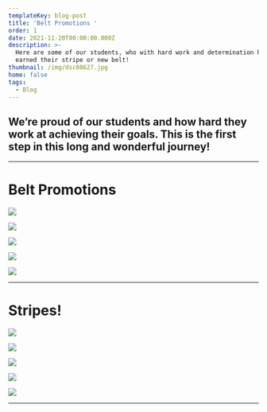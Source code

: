 ```yaml
---
templateKey: blog-post
title: 'Belt Promotions '
order: 1
date: 2021-11-20T00:00:00.000Z
description: >-
  Here are some of our students, who with hard work and determination have
  earned their stripe or new belt!
thumbnail: /img/dsc08627.jpg
home: false
tags:
  - Blog
---
```

## **We’re proud of our students and how hard they work at achieving their goals. This is the first step in this long and wonderful journey!**

- - -

# **Belt Promotions**

![](/img/dsc08502.jpg)

![](/img/dsc08512.jpg)

![](/img/dsc08590.jpg)

![](/img/dsc08496.jpg)

![](/img/dsc03456.jpg)

- - -

# Stripes!

![](/img/dsc08456.jpg)

![](/img/dsc08448.jpg)

![](/img/dsc08464.jpg)

![](/img/img_1932.jpg)

![](/img/img_1936.jpg)

- - -
